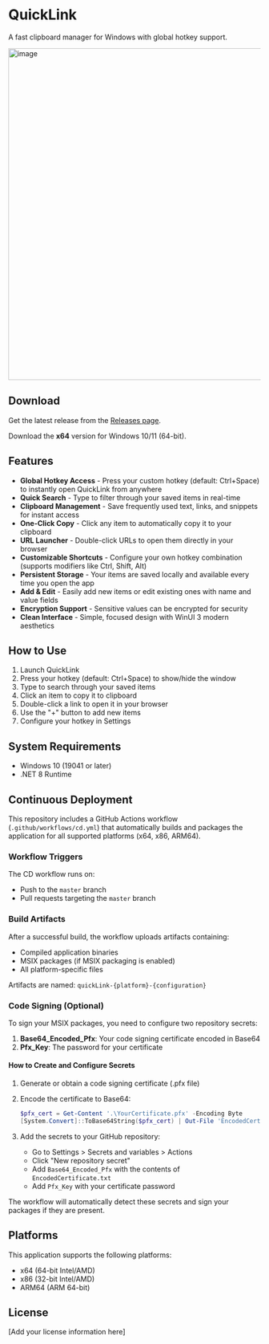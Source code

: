 # QuickLink

A fast clipboard manager for Windows with global hotkey support.

<img width="1204" height="661" alt="image" src="https://github.com/user-attachments/assets/e77721f2-d155-478d-9589-591631a05c15" />


## Download

Get the latest release from the [Releases page](https://github.com/miskibin/quickLink/releases).

Download the **x64** version for Windows 10/11 (64-bit).

## Features

- **Global Hotkey Access** - Press your custom hotkey (default: Ctrl+Space) to instantly open QuickLink from anywhere
- **Quick Search** - Type to filter through your saved items in real-time
- **Clipboard Management** - Save frequently used text, links, and snippets for instant access
- **One-Click Copy** - Click any item to automatically copy it to your clipboard
- **URL Launcher** - Double-click URLs to open them directly in your browser
- **Customizable Shortcuts** - Configure your own hotkey combination (supports modifiers like Ctrl, Shift, Alt)
- **Persistent Storage** - Your items are saved locally and available every time you open the app
- **Add & Edit** - Easily add new items or edit existing ones with name and value fields
- **Encryption Support** - Sensitive values can be encrypted for security
- **Clean Interface** - Simple, focused design with WinUI 3 modern aesthetics

## How to Use

1. Launch QuickLink
2. Press your hotkey (default: Ctrl+Space) to show/hide the window
3. Type to search through your saved items
4. Click an item to copy it to clipboard
5. Double-click a link to open it in your browser
6. Use the "+" button to add new items
7. Configure your hotkey in Settings

## System Requirements

- Windows 10 (19041 or later)
- .NET 8 Runtime

## Continuous Deployment

This repository includes a GitHub Actions workflow (`.github/workflows/cd.yml`) that automatically builds and packages the application for all supported platforms (x64, x86, ARM64).

### Workflow Triggers

The CD workflow runs on:
- Push to the `master` branch
- Pull requests targeting the `master` branch

### Build Artifacts

After a successful build, the workflow uploads artifacts containing:
- Compiled application binaries
- MSIX packages (if MSIX packaging is enabled)
- All platform-specific files

Artifacts are named: `quickLink-{platform}-{configuration}`

### Code Signing (Optional)

To sign your MSIX packages, you need to configure two repository secrets:

1. **Base64_Encoded_Pfx**: Your code signing certificate encoded in Base64
2. **Pfx_Key**: The password for your certificate

#### How to Create and Configure Secrets

1. Generate or obtain a code signing certificate (.pfx file)

2. Encode the certificate to Base64:
   ```powershell
   $pfx_cert = Get-Content '.\YourCertificate.pfx' -Encoding Byte
   [System.Convert]::ToBase64String($pfx_cert) | Out-File 'EncodedCertificate.txt'
   ```

3. Add the secrets to your GitHub repository:
   - Go to Settings > Secrets and variables > Actions
   - Click "New repository secret"
   - Add `Base64_Encoded_Pfx` with the contents of `EncodedCertificate.txt`
   - Add `Pfx_Key` with your certificate password

The workflow will automatically detect these secrets and sign your packages if they are present.

## Platforms

This application supports the following platforms:
- x64 (64-bit Intel/AMD)
- x86 (32-bit Intel/AMD)
- ARM64 (ARM 64-bit)

## License

[Add your license information here]
